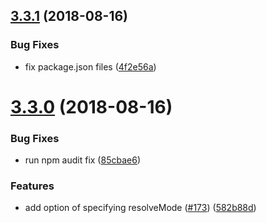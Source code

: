 <a name="3.3.1"></a>
## [3.3.1](https://github.com/awslabs/aws-serverless-express/compare/v3.3.0...v3.3.1) (2018-08-16)


### Bug Fixes

* fix package.json files ([4f2e56a](https://github.com/awslabs/aws-serverless-express/commit/4f2e56a))

<a name="3.3.0"></a>
# [3.3.0](https://github.com/awslabs/aws-serverless-express/compare/v3.2.0...v3.3.0) (2018-08-16)


### Bug Fixes

* run npm audit fix ([85cbae6](https://github.com/awslabs/aws-serverless-express/commit/85cbae6))


### Features

* add option of specifying resolveMode ([#173](https://github.com/awslabs/aws-serverless-express/issues/173)) ([582b88d](https://github.com/awslabs/aws-serverless-express/commit/582b88d))
